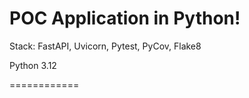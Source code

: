 POC Application in Python!
===========================
Stack: FastAPI, Uvicorn, Pytest, PyCov, Flake8

Python 3.12

============
